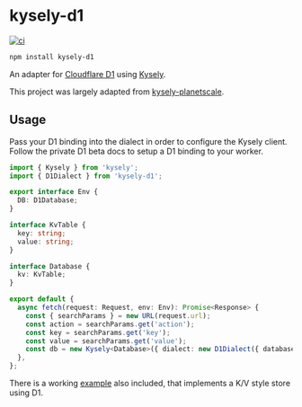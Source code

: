 # kysely-d1

[![ci](https://github.com/aidenwallis/kysely-d1/actions/workflows/ci.yaml/badge.svg)](https://github.com/aidenwallis/kysely-d1/actions/workflows/ci.yaml)

```bash
npm install kysely-d1
```

An adapter for [Cloudflare D1](https://blog.cloudflare.com/introducing-d1/) using [Kysely](https://github.com/koskimas/kysely).

This project was largely adapted from [kysely-planetscale](https://github.com/depot/kysely-planetscale).

## Usage

Pass your D1 binding into the dialect in order to configure the Kysely client. Follow the private D1 beta docs to setup a D1 binding to your worker.

```typescript
import { Kysely } from 'kysely';
import { D1Dialect } from 'kysely-d1';

export interface Env {
  DB: D1Database;
}

interface KvTable {
  key: string;
  value: string;
}

interface Database {
  kv: KvTable;
}

export default {
  async fetch(request: Request, env: Env): Promise<Response> {
    const { searchParams } = new URL(request.url);
    const action = searchParams.get('action');
    const key = searchParams.get('key');
    const value = searchParams.get('value');
    const db = new Kysely<Database>({ dialect: new D1Dialect({ database: env.DB }) });
  },
};
```

There is a working [example](example) also included, that implements a K/V style store using D1.
